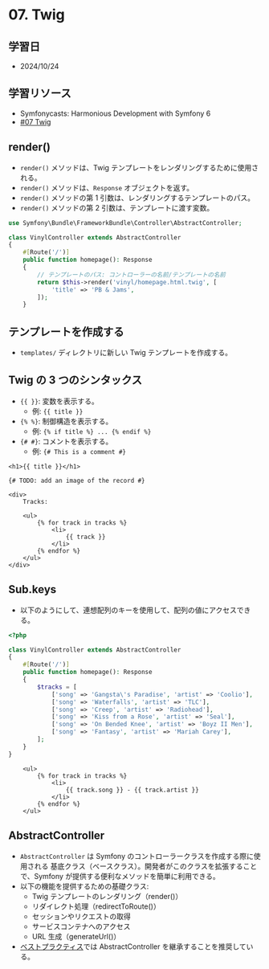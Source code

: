 # 07. Twig

## 学習日

- 2024/10/24

## 学習リソース

- Symfonycasts: Harmonious Development with Symfony 6
- [#07 Twig](https://symfonycasts.com/screencast/symfony6/twig)

## render()

- `render()` メソッドは、Twig テンプレートをレンダリングするために使用される。
- `render()` メソッドは、`Response` オブジェクトを返す。
- `render()` メソッドの第 1 引数は、レンダリングするテンプレートのパス。
- `render()` メソッドの第 2 引数は、テンプレートに渡す変数。

```php
use Symfony\Bundle\FrameworkBundle\Controller\AbstractController;

class VinylController extends AbstractController
{
    #[Route('/')]
    public function homepage(): Response
    {
        // テンプレートのパス: コントローラーの名前/テンプレートの名前
        return $this->render('vinyl/homepage.html.twig', [
            'title' => 'PB & Jams',
        ]);
    }
```

## テンプレートを作成する

- `templates/` ディレクトリに新しい Twig テンプレートを作成する。

## Twig の 3 つのシンタックス

- `{{ }}`: 変数を表示する。
  - 例: `{{ title }}`
- `{% %}`: 制御構造を表示する。
  - 例: `{% if title %} ... {% endif %}`
- `{# #}`: コメントを表示する。
  - 例: `{# This is a comment #}`

```twig
<h1>{{ title }}</h1>

{# TODO: add an image of the record #}

<div>
    Tracks:

    <ul>
        {% for track in tracks %}
            <li>
                {{ track }}
            </li>
        {% endfor %}
    </ul>
</div>
```

## Sub.keys

- 以下のようにして、連想配列のキーを使用して、配列の値にアクセスできる。

```php
<?php

class VinylController extends AbstractController
{
    #[Route('/')]
    public function homepage(): Response
    {
        $tracks = [
            ['song' => 'Gangsta\'s Paradise', 'artist' => 'Coolio'],
            ['song' => 'Waterfalls', 'artist' => 'TLC'],
            ['song' => 'Creep', 'artist' => 'Radiohead'],
            ['song' => 'Kiss from a Rose', 'artist' => 'Seal'],
            ['song' => 'On Bended Knee', 'artist' => 'Boyz II Men'],
            ['song' => 'Fantasy', 'artist' => 'Mariah Carey'],
        ];
    }
}
```

```twig
    <ul>
        {% for track in tracks %}
            <li>
                {{ track.song }} - {{ track.artist }}
            </li>
        {% endfor %}
    </ul>
```

## AbstractController

- `AbstractController` は Symfony のコントローラークラスを作成する際に使用される 基底クラス（ベースクラス）。開発者がこのクラスを拡張することで、Symfony が提供する便利なメソッドを簡単に利用できる。
- 以下の機能を提供するための基礎クラス:
  - Twig テンプレートのレンダリング（render()）
  - リダイレクト処理（redirectToRoute()）
  - セッションやリクエストの取得
  - サービスコンテナへのアクセス
  - URL 生成（generateUrl()）
- [ベストプラクティス](https://symfony.com/doc/current/best_practices.html#controllers)では AbstractController を継承することを推奨している。
